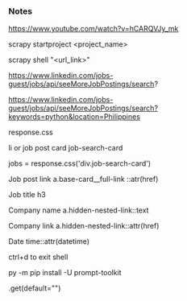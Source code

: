

### Notes
https://www.youtube.com/watch?v=hCARQVJy_mk


scrapy startproject <project_name>

scrapy shell "<url_link>"

https://www.linkedin.com/jobs-guest/jobs/api/seeMoreJobPostings/search?

https://www.linkedin.com/jobs-guest/jobs/api/seeMoreJobPostings/search?keywords=python&location=Philippines

response.css

li or job post card
job-search-card

jobs = response.css('div.job-search-card')

Job post link
a.base-card__full-link ::atr(href)

Job title
h3

Company name
a.hidden-nested-link::text

Company link
a.hidden-nested-link::attr(href)

Date
time::attr(datetime)

ctrl+d to exit shell

py -m pip install -U prompt-toolkit

.get(default="")